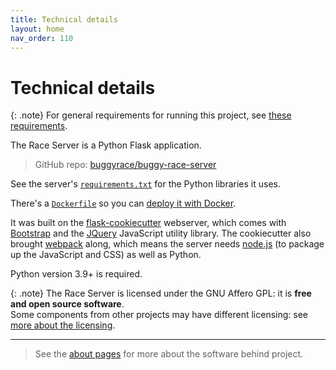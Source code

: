 ```yaml
---
title: Technical details
layout: home
nav_order: 110
---
```



# Technical details

{: .note}
For general requirements for running this project, see
[these requirements](overview/requirements).

The Race Server is a Python Flask application.

> GitHub repo: [buggyrace/buggy-race-server](https://github.com/buggyrace/buggy-race-server)

See the server's
[`requirements.txt`](https://github.com/buggyrace/buggy-race-server/blob/main/requirements.txt)
for the Python libraries it uses.

There's a [`Dockerfile`](https://github.com/buggyrace/buggy-race-server/blob/main/Dockerfile)
so you can [deploy it with Docker](../hosting/docker).

It was built on the
[flask-cookiecutter](https://github.com/cookiecutter-flask/cookiecutter-flask)
webserver, which comes with [Bootstrap](https://getbootstrap.com) and the
[JQuery](https://jquery.com) JavaScript utility library. The cookiecutter
also brought [webpack](https://webpack.js.org) along, which means the server
needs [node.js](https://nodejs.org/en) (to package up the JavaScript and CSS)
as well as Python.

Python version 3.9+ is required.

{: .note}
The Race Server is licensed under the GNU Affero GPL: it is **free and open
source software**.  
Some components from other projects may have different licensing:
see [more about the licensing](about/software).

---
> See the [about pages](about/software) for more about the software behind
> project.


